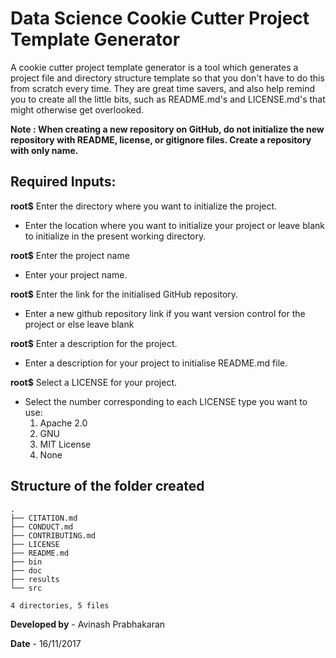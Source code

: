 # Data Science Cookie Cutter Project Template Generator
A cookie cutter project template generator is a tool which generates a project file and directory structure template so that you don't have to do this from scratch every time. They are great time savers, and also help remind you to create all the little bits, such as README.md's and LICENSE.md's that might otherwise get overlooked.

**Note : When creating a new repository on GitHub, do not initialize the new repository with README, license, or gitignore files. Create a repository with only name.** 

## Required Inputs:

**root$**  Enter the directory where you want to initialize the project.

* Enter the location where you want to initialize your project or leave blank to initialize in the present working directory.

**root$**  Enter the project name

* Enter your project name.

**root$**  Enter the link for the initialised GitHub repository.

* Enter a new github repository link if you want version control for the project or else leave blank

**root$**  Enter a description for the project.

* Enter a description for your project to initialise README.md file.

**root$**  Select a LICENSE for your project.

* Select the number corresponding to each LICENSE type you want to use:
	1. Apache 2.0
	2. GNU
	3. MIT License
	4. None


## Structure of the folder created

```
.
├── CITATION.md
├── CONDUCT.md
├── CONTRIBUTING.md
├── LICENSE
├── README.md
├── bin
├── doc
├── results
└── src

4 directories, 5 files

```


**Developed by** - Avinash Prabhakaran

**Date** - 16/11/2017
